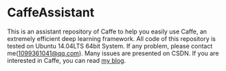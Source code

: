 # CaffeAssistant
This is an assistant repository of Caffe to help you easily use Caffe, an extremely efficient deep learning framework. All code of this repository is tested on Ubuntu 14.04LTS 64bit System. If any problem, please contact me(1099361041@qq.com).
Many issues are presented on CSDN. If you are interested in Caffe, you can read [my blog](http://blog.csdn.net/thesby?viewmode=contents).
